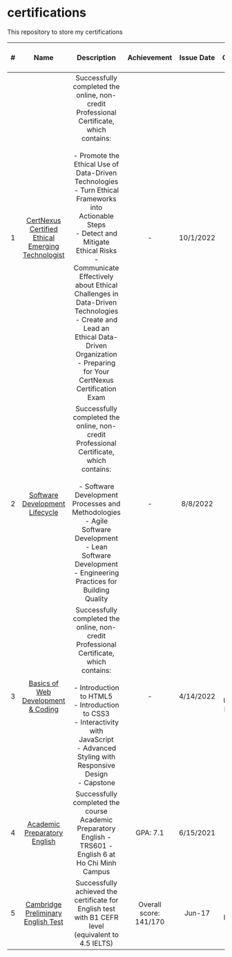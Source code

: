 # certifications
This repository to store my certifications

| # |         Name        |                                                                          Description                                                                 |   Achievement    | Issue Date  |        Issuing Organization - Issuer       |
|:-:|:---------------------------------------------------:|:-------------------------------------------------------------------------------------------------------------------------------------------------------------------------------------------------------------------------------------------------------------------------------------------------------------------------------------------------------------------------------------------------------------------------------------------------------------:|:--------------------------:|:-------------:|:------------------------------------------------------------------:|
| 1 | [CertNexus Certified Ethical Emerging Technologist](https://github.com/thongnt0208/certifications/tree/main/ethics-in-engineering) | Successfully completed the online, non-credit Professional Certificate, which contains:  </br></br>- Promote the Ethical Use of Data-Driven Technologies</br>- Turn Ethical Frameworks into Actionable Steps</br>  - Detect and Mitigate Ethical Risks</br>  - Communicate Effectively about Ethical Challenges in Data-Driven Technologies</br>  - Create and Lead an Ethical Data-Driven Organization</br>  - Preparing for Your CertNexus Certification Exam | - | 10/1/2022   | CEO CertNexus on Cousera|
| 2 | [Software Development Lifecycle](https://github.com/thongnt0208/certifications/tree/main/software-development)| Successfully completed the online, non-credit Professional Certificate, which contains:  </br></br>- Software Development Processes and Methodologies</br>  - Agile Software Development</br>  - Lean Software Development</br>  - Engineering Practices for Building Quality| - | 8/8/2022  |Coursera|
| 3 | [Basics of Web Development & Coding](https://github.com/thongnt0208/certifications/tree/main/web-design)| Successfully completed the online, non-credit Professional Certificate, which contains:  </br></br>- Introduction to HTML5</br>  - Introduction to CSS3</br>  - Interactivity with JavaScript</br>  - Advanced Styling with Responsive Design</br>  - Capstone| - | 4/14/2022   | Lecturer School of Information, University of Michigan on Coursera |
| 4 |   [Academic Preparatory English](https://github.com/thongnt0208/certifications/blob/main/english/Certificate%20-%20TRS601-ENGLISH6_SE160850.pdf)        |   Successfully completed the course Academic Preparatory English - TRS601 - English 6 at Ho Chi Minh Campus|   GPA: 7.1     |   6/15/2021 |   Vice Rector of FPT University   |
| 5 |   [Cambridge Preliminary English Test](https://github.com/thongnt0208/certifications/blob/main/english/StatementOfResult-B1-Cambridge-CEFR.jpg)    |   Successfully achieved the certificate for English test with B1 CEFR level (equivalent to 4.5 IELTS)|   Overall score: 141/170 |   Jun-17  | Cambridge University Press at Viet Nam  |

<!-- <details>
  <summary>English</summary>
  <p>
  <a href="">name</a>
  <a href="">name</a>
  </p>
</details>

<details>
  <summary>English</summary>
  <p>
  <a href="">name</a>
  </p>
</details>

<details>
  <summary>English</summary>
  <p>
  <a href="">name</a>
  </p>
</details> -->